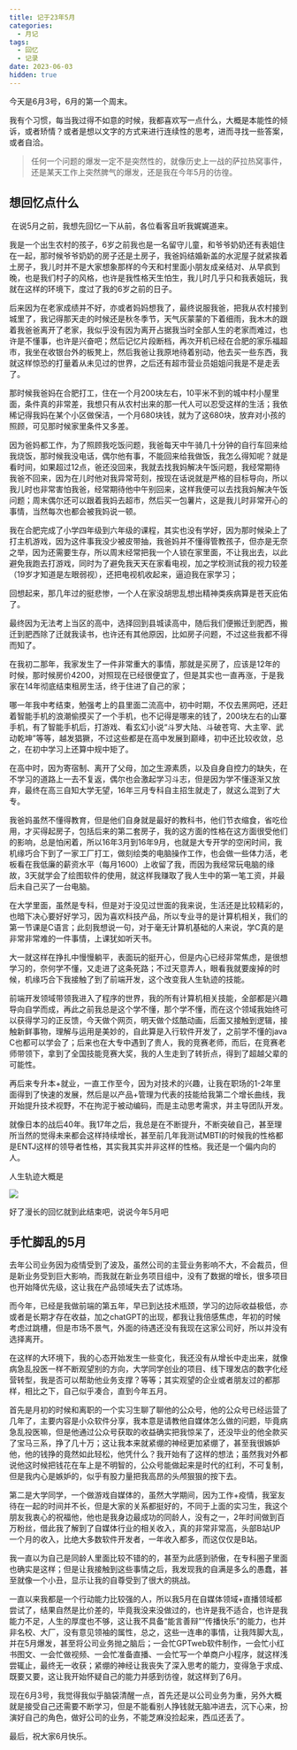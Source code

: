 ```yaml
---
title: 记于23年5月
categories:
  - 月记
tags:
  - 回忆
  - 记录
date: 2023-06-03
hidden: true
---
```


今天是6月3号，6月的第一个周末。

我有个习惯，每当我过得不如意的时候，我都喜欢写一点什么，大概是本能性的倾诉，或者矫情？或者是想以文字的方式来进行连续性的思考，进而寻找一些答案，或者自洽。



> 任何一个问题的爆发一定不是突然性的，就像历史上一战的萨拉热窝事件，还是某天工作上突然脾气的爆发，还是我在今年5月的彷徨。


## 想回忆点什么

​	在说5月之前，我想先回忆一下从前，各位看客且听我娓娓道来。

​	我是一个出生农村的孩子，6岁之前我也是一名留守儿童，和爷爷奶奶还有表姐住在一起，那时候爷爷奶奶的房子还是土房子，我爸妈结婚新盖的水泥屋子就紧挨着土房子，我儿时并不是大家想象那样的今天和村里面小朋友成亲结对、从早疯到晚，也是我们村子的风格，也许是我性格天生怕生，我儿时几乎只和我表姐玩，我就在这样的环境下，度过了我的6岁之前的日子。

​	后来因为在老家成绩并不好，亦或者妈妈想我了，最终说服我爸，把我从农村接到城里了，我记得那天走的时候还是秋冬季节，天气灰蒙蒙的下着细雨，我木木的跟着我爸爸离开了老家，我似乎没有因为离开占据我当时全部人生的老家而难过，也许是不懂事，也许是兴奋吧；然后记忆片段断档，再次开机已经在合肥的家乐福超市，我坐在收银台外的板凳上，然后我爸让我原地待着别动，他去买一些东西，我就这样惊恐的打量着从未见过的世界，之后还有超市营业员姐姐问我是不是走丢了。

​	那时候我爸妈在合肥打工，住在一个月200块左右，10平米不到的城中村小屋里面，条件真的非常差，我想只有从农村出来的那一代人可以忍受这样的生活；我依稀记得我妈在某个小区做保洁，一个月680块钱，就为了这680块，放弃对小孩的照顾，可见那时候家里条件又多差。

​	因为爸妈都工作，为了照顾我吃饭问题，我爸每天中午骑几十分钟的自行车回来给我烧饭，那时候我没电话，偶尔他有事，不能回来给我做饭，我怎么得知呢？就是看时间，如果超过12点，爸还没回来，我就去找我妈解决午饭问题，我经常期待我爸不回来，因为在儿时他对我异常苛刻，按现在话说就是严格的目标导向，所以我儿时也非常害怕我爸，经常期待他中午别回来，这样我便可以去找我妈解决午饭问题；周末偶尔还可以跟着我妈去超市，然后买一包薯片，这是我儿时非常开心的事情，当然每次也都会被我妈说一顿。

​	我在合肥完成了小学四年级到六年级的课程，其实也没有学好，因为那时候染上了打主机游戏，因为这件事我没少被皮带抽，我爸妈并不懂得管教孩子，但亦是无奈之举，因为还需要生存，所以周末经常把我一个人锁在家里面，不让我出去，以此避免我跑去打游戏，同时为了避免我天天在家看电视，加之学校测试我的视力较差（19岁才知道是左眼弱视），还把电视机收起来，逼迫我在家学习；

​	回想起来，那几年过的挺悲惨，一个人在家没胡思乱想出精神类疾病算是苍天庇佑了。

​	最终因为无法考上当区的高中，选择回到县城读高中，随后我们便搬迁到肥西，搬迁到肥西除了迁就我读书，也许还有其他原因，比如房子问题，不过这些我都不得而知了。

​	在我初二那年，我家发生了一件非常重大的事情，那就是买房了，应该是12年的时候，那时候房价4200，对照现在已经很便宜了，但是其实也一直再涨，于是我家在14年彻底结束租房生活，终于住进了自己的家；

​	哪一年我中考结束，勉强考上的县里面二流高中，初中时期，不仅去黑网吧，还赶着智能手机的浪潮偷摸买了一个手机，也不记得是哪来的钱了，200块左右的山寨手机，有了智能手机后，打游戏、看玄幻小说“斗罗大陆、斗破苍穹、大主宰、武动乾坤”等等，越发猖獗，不过这些都是在高中发展到巅峰，初中还比较收敛，总之，在初中学习上还算中规中矩了。

​	在高中时，因为寄宿制、离开了父母，加之生源素质，以及自身自控力的缺失，在不学习的道路上一去不复返，偶尔也会激起学习斗志，但是因为学不懂逐渐又放弃，最终在高三自知大学无望，16年三月专科自主招生就走了，就这么混到了大专。

​	我爸妈虽然不懂得教育，但是他们自身就是最好的教科书，他们节衣缩食，省吃俭用，才买得起房子，包括后来的第二套房子，我的这方面的性格在这方面很受他们的影响，总是怕闲着，所以16年3月到16年9月，也就是大专开学的空闲时间，我机缘巧合下到了一家工厂打工，做刻绘类的电脑操作工作，也会做一些体力活，老板看在我低廉的薪资水平（每月1600）上收留了我，而因为我经常玩电脑的缘故，3天就学会了绘图软件的使用，就这样我赚取了我人生中的第一笔工资，并最后未自己买了一台电脑。

​	在大学里面，虽然是专科，但是对于没见过世面的我来说，生活还是比较精彩的，也暗下决心要好好学习，因为喜欢科技产品，所以专业寻的是计算机相关，我们的第一节课是C语言；此刻我想说一句，对于毫无计算机基础的人来说，学C真的是非常非常难的一件事情，上课犹如听天书。

​	大一就这样在挣扎中慢慢躺平，表面玩的挺开心，但是内心已经非常焦虑，是很想学习的，奈何学不懂，又走进了这条死路；不过天意弄人，眼看我就要废掉的时候，机缘巧合下我接触了到了前端开发，这个改变我人生轨迹的技能。

​	前端开发领域带领我进入了程序的世界，我的所有计算机相关技能，全部都是兴趣导向自学而成，再此之前我总是这个学不懂，那个学不懂，而在这个领域我始终可以获得学习的正反馈，今天做个网页，明天做个炫酷动画，后面又接触到逻辑，接触新鲜事物，理解与运用是美妙的，自此算是入行软件开发了，之前学不懂的java C也都可以学会了；后来也在大专中遇到了贵人，我的竞赛老师，而后，在竞赛老师带领下，拿到了全国技能竞赛大奖，我的人生走到了转折点，得到了超越父辈的可能性。

​	再后来专升本+就业，一直工作至今，因为对技术的兴趣，让我在职场的1-2年里面得到了快速的发展，然后是以产品+管理为代表的技能给我第二个增长曲线，我开始提升技术视野，不在拘泥于被动编码，而是主动思考需求，并主导团队开发。

​	就像日本的战后40年。我17年之后，我总是在不断提升，不断突破自己，甚至理所当然的觉得未来都会这样持续增长，甚至前几年我测试MBTI的时候我的性格都是ENTJ这样的领导者性格，其实我其实并非这样的性格。我还是一个偏内向的人。

人生轨迹大概是

![](http://qiliu.vkcyan.top/FpSQNCF8nogJfEPlQmpjv5kIf8bz.png)

好了漫长的回忆就到此结束吧，说说今年5月吧

## 手忙脚乱的5月

​	去年公司业务因为疫情受到了波及，虽然公司的主营业务影响不大，不会裁员，但是新业务受到巨大影响，而我就在新业务项目组中，没有了数据的增长，很多项目也开始降优先级，这让我在产品领域失去了试炼场。

​	而今年，已经是我做前端的第五年，早已到达技术瓶颈，学习的边际收益极低，亦或者是长期才存在收益，加之chatGPT的出现，都我让我倍感焦虑，年初的时候考虑过跳槽，但是市场不景气，外面的待遇还没有我现在这家公司好，所以并没有选择离开。

​	在这样的大环境下，我的心态开始发生一些变化，我还没有从增长中走出来，就像病急乱投医一样不断观望别的方向，大学同学创业的项目、线下理发店的数字化经营转型，我是否可以帮助他业务支撑？等等；其实观望的企业或者朋友过的都那样，相比之下，自己似乎凑合，直到今年五月。

​	首先是月初的时候和离职的一个实习生聊了聊他的公众号，他的公众号已经运营了几年了，主要内容是小众软件分享，我本意是请教他自媒体怎么做的问题，毕竟病急乱投医嘛，但是他通过公众号获取的收益确实把我惊呆了，还没毕业的他全款买了宝马三系，挣了几十万；这让我本来就紧绷的神经更加紧绷了，甚至我很嫉妒他，他的钱挣的竟然如此轻松，他凭什么？我开始有了这样的想法；虽然我对外都说他这时候把钱花在车上是不明智的，公众号能做起来是时代的红利，不可复制，但是我内心是嫉妒的，似乎有股力量把我高昂的头颅狠狠的按下去。

​	第二是大学同学，一个做游戏自媒体的，虽然大学期间，因为工作+疫情，我室友待在一起的时间并不长，但是大家的关系都挺好的，不同于上面的实习生，我这个朋友我衷心的祝福他，他也是我身边最成功的同龄人，没有之一，2年时间做到百万粉丝，借此我了解到了自媒体行业的相关收入，真的非常非常高，头部B站UP一个月的收入，比绝大多数软件开发者，一年收入都多，而这仅仅是B站。

​	我一直以为自己是同龄人里面比较不错的的，甚至为此感到骄傲，在专科圈子里面也确实是这样；但是让我接触到这些事情之后，我发现我的自满是多么的愚蠢，甚至就像一个小丑，显示让我的自尊受到了很大的挑战。

​	一直以来我都是一个行动能力比较强的人，所以我5月在自媒体领域+直播领域都尝试了，结果自然是比价差的，毕竟我没来没做过的，也许是我不适合，也许是我能力不足，人生的厚度也不够，这让我不具备“能言善辩”“传播快乐”的能力，也并非名校、大厂，没有意见领袖的属性，总之，这些一连串的事情，让我阵脚大乱，并在5月爆发，甚至将公司业务抛之脑后；一会忙GPTweb软件制作，一会忙小红书图文、一会忙做视频、一会忙准备直播、一会忙写一个单商户小程序，就这样浅尝辄止，最终无一收获；紧绷的神经让我丧失了深入思考的能力，变得急于求成、既要又要，这让我开始怀疑自己的能力并感到彷徨，就这样到了6月。

​	现在6月3号，我觉得我似乎脑袋清醒一点，首先还是以公司业务为重，另外大概就是接受自己还需要不断学习，但是不能看别人挣钱就无脑冲进去，沉下心来，扮演好自己的角色，做好公司的业务，不能芝麻没捡起来，西瓜还丢了。

最后，祝大家6月快乐。